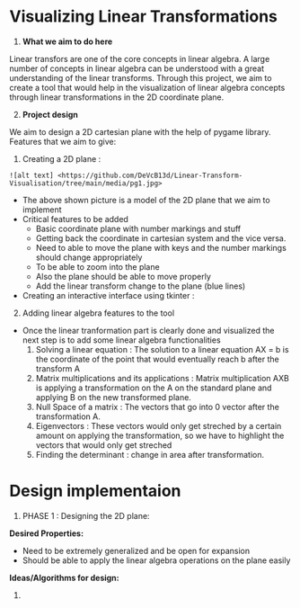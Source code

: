 # Visualizing Linear Transformations

1. **What we aim to do here**

Linear transfors are one of the core concepts in linear algebra. A large number of concepts in linear algebra can be understood with a great understanding of the linear transforms. Through this project, we aim to create a tool that would help in the visualization of linear algebra concepts through linear transformations in the 2D coordinate plane.

2. **Project design**

We aim to design a 2D cartesian plane with the help of pygame library. Features that we aim to give:

1. Creating a 2D plane :

```
![alt text] <https://github.com/DeVcB13d/Linear-Transform-Visualisation/tree/main/media/pg1.jpg>
```

* The above shown picture is a model of the 2D plane that we aim to implement
* Critical features to be added
  * Basic coordinate plane with number markings and stuff
  * Getting back the coordinate in cartesian system and the vice versa.
  * Need to able to move the plane with keys and the number markings should change appropriately
  * To be able to zoom into the plane
  * Also the plane should be able to move properly
  * Add the linear transform change to the plane (blue lines)
* Creating an interactive interface using tkinter :


2. Adding linear algebra features to the tool

* Once the linear tranformation part is clearly done and visualized the next step is to add some linear algebra functionalities
    1. Solving a linear equation : The solution to a linear equation AX = b is the coordinate of the point that would eventually reach b after the transform A
    2. Matrix multiplications and its applications : Matrix multiplication AXB is applying a transformation on the A on the standard plane and applying B on the new transformed plane.
    3. Null Space of a matrix : The vectors that go into 0 vector after the transformation A.
    4. Eigenvectors : These vectors would only get streched by a certain amount on applying the transformation, so we have to highlight the vectors that would only get streched
    5. Finding the determinant : change in area after transformation.

# **Design implementaion**

1. PHASE 1 : Designing the 2D plane:

**Desired Properties:**

* Need to be extremely generalized and be open for expansion
* Should be able to apply the linear algebra operations on the plane easily

**Ideas/Algorithms for design:**

1.

